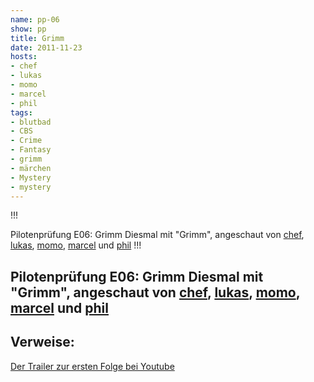 ```yaml
---
name: pp-06
show: pp
title: Grimm
date: 2011-11-23
hosts:
- chef
- lukas
- momo
- marcel
- phil
tags:
- blutbad
- CBS
- Crime
- Fantasy
- grimm
- märchen
- Mystery
- mystery
---
```

!!!

 Pilotenprüfung E06: Grimm
Diesmal mit "Grimm", angeschaut von [chef](http://twitter.com/grischder), [lukas](http://twitter.com/blubser), [momo](http://twitter.com/hdznrrd), [marcel](http://twitter.com/xartaas) und [phil](http://twitter.com/philgrooves)
!!!

## Pilotenprüfung E06: Grimm Diesmal mit "Grimm", angeschaut von [chef](http://twitter.com/grischder), [lukas](http://twitter.com/blubser), [momo](http://twitter.com/hdznrrd), [marcel](http://twitter.com/xartaas) und [phil](http://twitter.com/philgrooves)
## Verweise:
  [Der Trailer zur ersten Folge bei Youtube](http://www.youtube.com/watch?v=2rVy3RBJmNo)
